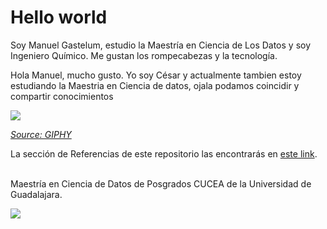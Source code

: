 # Hello world

Soy Manuel Gastelum, estudio la Maestría en Ciencia de Los Datos y soy Ingeniero Químico. Me gustan los rompecabezas y la tecnología. 


Hola Manuel, mucho gusto. Yo soy César y actualmente tambien estoy estudiando la Maestria en Ciencia de datos, ojala podamos coincidir y compartir
conocimientos

![](https://media.giphy.com/media/888R35MJTmDxQfRzfS/giphy.gif)

*[Source: GIPHY](https://media.giphy.com/media/888R35MJTmDxQfRzfS/giphy.gif)*

La sección de Referencias de este repositorio las encontrarás en [este link](docs/Referencias.md).

<br>
Maestría en Ciencia de Datos de Posgrados CUCEA de la Universidad de Guadalajara.  

![](https://raw.githubusercontent.com/vcuspinera/UDG_MCD_Project_Dev_II/main/actividades/img/MCD_logo.png)
